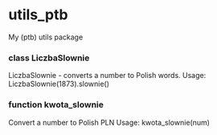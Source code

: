 # utils_ptb
My (ptb) utils package

### class LiczbaSlownie
LiczbaSlownie - converts a number to Polish words. 
Usage: LiczbaSlownie(1873).slownie()

### function kwota_slownie
Convert a number to Polish PLN
Usage: kwota_slownie(num)
